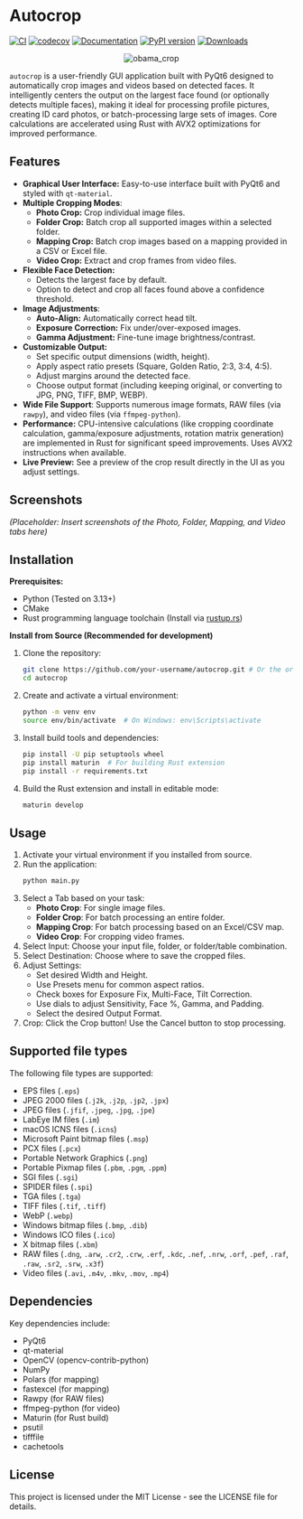 # Autocrop

[![CI](https://github.com/leblancfg/autocrop/actions/workflows/ci.yml/badge.svg?branch=master)](https://github.com/leblancfg/autocrop/actions/workflows/ci.yml) [![codecov](https://codecov.io/gh/leblancfg/autocrop/branch/master/graph/badge.svg)](https://codecov.io/gh/leblancfg/autocrop) [![Documentation](https://img.shields.io/badge/docs-passing-success.svg)](https://leblancfg.com/autocrop) [![PyPI version](https://badge.fury.io/py/autocrop.svg)](https://badge.fury.io/py/autocrop) [![Downloads](https://pepy.tech/badge/autocrop)](https://pepy.tech/project/autocrop)

<p align="center"><img title="obama_crop" src="https://cloud.githubusercontent.com/assets/15659410/10975709/3e38de48-83b6-11e5-8885-d95da758ca17.png"></p>

`autocrop` is a user-friendly GUI application built with PyQt6 designed to automatically crop images and videos based on detected faces. It intelligently centers the output on the largest face found (or optionally detects multiple faces), making it ideal for processing profile pictures, creating ID card photos, or batch-processing large sets of images. Core calculations are accelerated using Rust with AVX2 optimizations for improved performance.

## Features

* **Graphical User Interface:** Easy-to-use interface built with PyQt6 and styled with `qt-material`.
* **Multiple Cropping Modes**:
    * **Photo Crop:** Crop individual image files.
    * **Folder Crop:** Batch crop all supported images within a selected folder.
    * **Mapping Crop:** Batch crop images based on a mapping provided in a CSV or Excel file.
    * **Video Crop:** Extract and crop frames from video files.
* **Flexible Face Detection:**
    * Detects the largest face by default.
    * Option to detect and crop all faces found above a confidence threshold.
* **Image Adjustments**:
    * **Auto-Align:** Automatically correct head tilt.
    * **Exposure Correction:** Fix under/over-exposed images.
    * **Gamma Adjustment:** Fine-tune image brightness/contrast.
* **Customizable Output:**
    * Set specific output dimensions (width, height).
    * Apply aspect ratio presets (Square, Golden Ratio, 2:3, 3:4, 4:5).
    * Adjust margins around the detected face.
    * Choose output format (including keeping original, or converting to JPG, PNG, TIFF, BMP, WEBP).
* **Wide File Support**: Supports numerous image formats, RAW files (via `rawpy`), and video files (via `ffmpeg-python`).
* **Performance:** CPU-intensive calculations (like cropping coordinate calculation, gamma/exposure adjustments, rotation matrix generation) are implemented in Rust for significant speed improvements. Uses AVX2 instructions when available.
* **Live Preview:** See a preview of the crop result directly in the UI as you adjust settings.

## Screenshots

*(Placeholder: Insert screenshots of the Photo, Folder, Mapping, and Video tabs here)*

## Installation

**Prerequisites:**

* Python (Tested on 3.13+)
* CMake
* Rust programming language toolchain (Install via [rustup.rs](https://rustup.rs/))

**Install from Source (Recommended for development)**

1. Clone the repository:
   ```bash
   git clone https://github.com/your-username/autocrop.git # Or the original repo
   cd autocrop
   ```

2. Create and activate a virtual environment:
   ```bash
   python -m venv env
   source env/bin/activate  # On Windows: env\Scripts\activate
   ```

3. Install build tools and dependencies:
   ```bash
   pip install -U pip setuptools wheel
   pip install maturin  # For building Rust extension
   pip install -r requirements.txt
   ```

4. Build the Rust extension and install in editable mode:
   ```bash
   maturin develop
   ```

## Usage

1. Activate your virtual environment if you installed from source.
2. Run the application:
   ```bash
   python main.py
   ```
3. Select a Tab based on your task:
   - **Photo Crop**: For single image files.
   - **Folder Crop**: For batch processing an entire folder.
   - **Mapping Crop**: For batch processing based on an Excel/CSV map.
   - **Video Crop**: For cropping video frames.
4. Select Input: Choose your input file, folder, or folder/table combination.
5. Select Destination: Choose where to save the cropped files.
6. Adjust Settings:
   - Set desired Width and Height.
   - Use Presets menu for common aspect ratios.
   - Check boxes for Exposure Fix, Multi-Face, Tilt Correction.
   - Use dials to adjust Sensitivity, Face %, Gamma, and Padding.
   - Select the desired Output Format.
7. Crop: Click the Crop button! Use the Cancel button to stop processing.

## Supported file types

The following file types are supported:

- EPS files (`.eps`)
- JPEG 2000 files (`.j2k`, `.j2p`, `.jp2`, `.jpx`)
- JPEG files (`.jfif`, `.jpeg`, `.jpg`, `.jpe`)
- LabEye IM files (`.im`)
- macOS ICNS files (`.icns`)
- Microsoft Paint bitmap files (`.msp`)
- PCX files (`.pcx`)
- Portable Network Graphics (`.png`)
- Portable Pixmap files (`.pbm`, `.pgm`, `.ppm`)
- SGI files (`.sgi`)
- SPIDER files (`.spi`)
- TGA files (`.tga`)
- TIFF files (`.tif`, `.tiff`)
- WebP (`.webp`)
- Windows bitmap files (`.bmp`, `.dib`)
- Windows ICO files (`.ico`)
- X bitmap files (`.xbm`)
- RAW files (`.dng`, `.arw`, `.cr2`, `.crw`, `.erf`, `.kdc`, `.nef`, `.nrw`, `.orf`, `.pef`, `.raf`, `.raw`, `.sr2`, `.srw`, `.x3f`)
- Video files (`.avi`, `.m4v`, `.mkv`, `.mov`, `.mp4`)

## Dependencies

Key dependencies include:

- PyQt6
- qt-material
- OpenCV (opencv-contrib-python)
- NumPy
- Polars (for mapping)
- fastexcel (for mapping)
- Rawpy (for RAW files)
- ffmpeg-python (for video)
- Maturin (for Rust build)
- psutil
- tifffile
- cachetools

## License

This project is licensed under the MIT License - see the LICENSE file for details.
